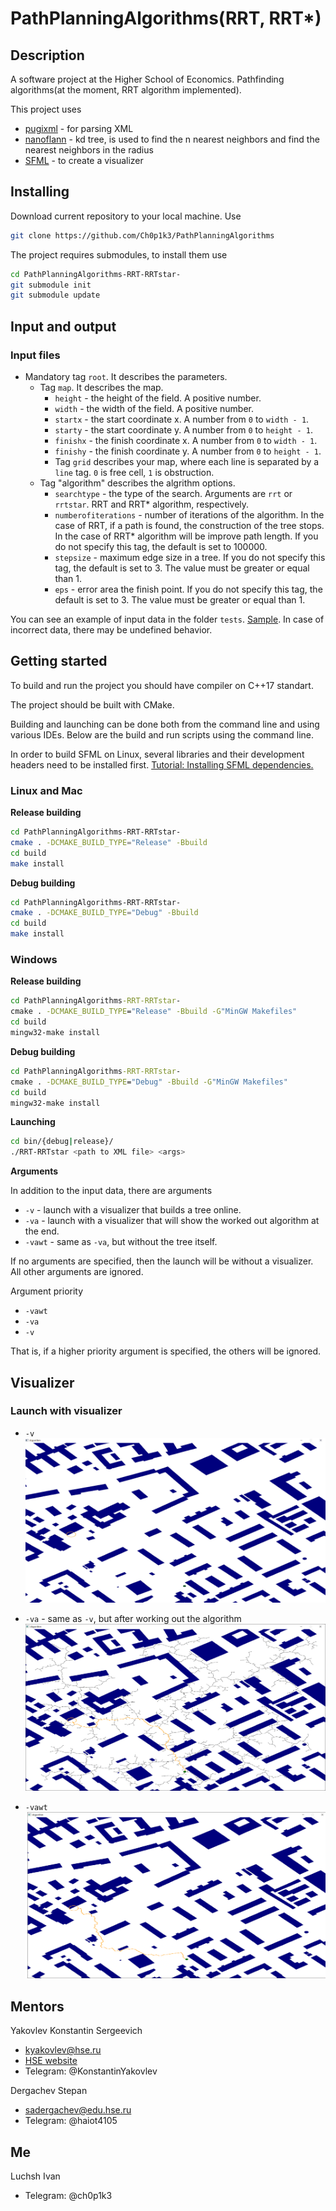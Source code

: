 # PathPlanningAlgorithms(RRT, RRT*)

## Description

A software project at the Higher School of Economics. 
Pathfinding algorithms(at the moment, RRT algorithm implemented).

This project uses

- [pugixml](https://github.com/zeux/pugixml) - for parsing XML
- [nanoflann](https://github.com/jlblancoc/nanoflann) - kd tree, is used to find the n nearest neighbors and find the nearest neighbors in the radius
- [SFML](https://github.com/SFML/SFML) - to create a visualizer

## Installing

Download current repository to your local machine. Use

```bash
git clone https://github.com/Ch0p1k3/PathPlanningAlgorithms
```

The project requires submodules, to install them use

```bash
cd PathPlanningAlgorithms-RRT-RRTstar-
git submodule init
git submodule update
```

## Input and output

### Input files

- Mandatory tag `root`. It describes the parameters.
  - Tag `map`. It describes the map.
    - `height` - the height of the field. A positive number.
    - `width` - the width of the field. A positive number.
    - `startx` - the start coordinate x. A number from `0` to `width - 1`.
    - `starty` - the start coordinate y. A number from `0` to `height - 1`.
    - `finishx` - the finish coordinate x. A number from `0` to `width - 1`.
    - `finishy` - the finish coordinate y. A number from `0` to `height - 1`.
    - Tag `grid` describes your map, where each line is separated by a `line` tag. `0` is free cell, `1` is obstruction.
  - Tag "algorithm" describes the algrithm options.
    - `searchtype` - the type of the search. Arguments are `rrt` or `rrtstar`. RRT and RRT* algorithm, respectively.
    - `numberofiterations` - number of iterations of the algorithm. In the case of RRT, if a path is found, the construction of the tree stops. In the case of RRT* algorithm will be improve path length. If you do not specify this tag, the default is set to 100000.
    - `stepsize` - maximum edge size in a tree. If you do not specify this tag, the default is set to 3. The value must be greater or equal than 1.
    - `eps` - error area the finish point. If you do not specify this tag, the default is set to 3. The value must be greater or equal than 1.

You can see an example of input data in the folder `tests`. [Sample](https://github.com/Ch0p1k3/PathPlanningAlgorithms-RRT-RRTstar-/blob/main/tests/sample/example.xml). 
In case of incorrect data, there may be undefined behavior.

## Getting started

To build and run the project you should have compiler on C++17 standart.

The project should be built with CMake.

Building and launching can be done both from the command line and using various IDEs. Below are the build and run scripts using the command line.

In order to build SFML on Linux, several libraries and their development headers need to be installed first. [Tutorial: Installing SFML dependencies.](https://github.com/SFML/SFML/wiki/Tutorial%3A-Installing-SFML-dependencies)

### Linux and Mac

**Release building**

```bash
cd PathPlanningAlgorithms-RRT-RRTstar-
cmake . -DCMAKE_BUILD_TYPE="Release" -Bbuild
cd build
make install
```

**Debug building**

```bash
cd PathPlanningAlgorithms-RRT-RRTstar-
cmake . -DCMAKE_BUILD_TYPE="Debug" -Bbuild
cd build
make install
```

### Windows

**Release building**

```cmd
cd PathPlanningAlgorithms-RRT-RRTstar-
cmake . -DCMAKE_BUILD_TYPE="Release" -Bbuild -G"MinGW Makefiles"
cd build
mingw32-make install
```

**Debug building**

```cmd
cd PathPlanningAlgorithms-RRT-RRTstar-
cmake . -DCMAKE_BUILD_TYPE="Debug" -Bbuild -G"MinGW Makefiles"
cd build
mingw32-make install
```

**Launching**

```bash
cd bin/{debug|release}/
./RRT-RRTstar <path to XML file> <args>
```

**Arguments**

In addition to the input data, there are arguments

- `-v` - launch with a visualizer that builds a tree online.
- `-va` - launch with a visualizer that will show the worked out algorithm at the end.
- `-vawt` - same as `-va`, but without the tree itself.

If no arguments are specified, then the launch will be without a visualizer. All other arguments are ignored.

Argument priority

- `-vawt`
- `-va`
- `-v`

That is, if a higher priority argument is specified, the others will be ignored.

## Visualizer

### Launch with visualizer

- `-v`
![vis](./images/Vis_Moscow_1024_rrt.gif)

- `-va` - same as `-v`, but after working out the algorithm
![visAfter](./images/VisAfter_Moscow_1024_rrt.png)

- `-vawt`
![visAfter](./images/VisAfterWithoutTree_Moscow_1024_rrt.png)

## Mentors

Yakovlev Konstantin Sergeevich

- kyakovlev@hse.ru
- [HSE website](https://www.hse.ru/staff/yakovlev-ks)
- Telegram: @KonstantinYakovlev

Dergachev Stepan

- sadergachev@edu.hse.ru
- Telegram: @haiot4105

## Me

Luchsh Ivan

- Telegram: @ch0p1k3